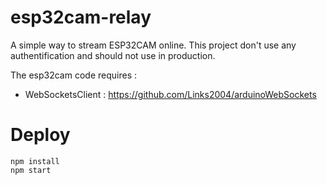 # esp32cam-relay
A simple way to stream ESP32CAM online.
This project don't use any authentification and should not use in production. 

The esp32cam code requires :
- WebSocketsClient : https://github.com/Links2004/arduinoWebSockets 

# Deploy

```
npm install
npm start
```
